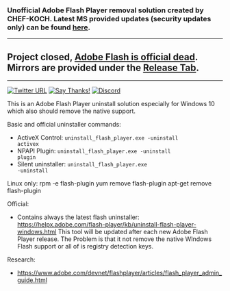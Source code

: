### Unofficial Adobe Flash Player removal solution created by CHEF-KOCH. Latest MS provided updates (security updates only) can be found [here](http://www.catalog.update.microsoft.com/search.aspx?q=KB4103729).
----------

## Project closed, [Adobe Flash is official dead](https://blogs.adobe.com/conversations/2017/07/adobe-flash-update.html). Mirrors are provided under the [Release Tab](https://github.com/CHEF-KOCH/Flash_remover/releases).

----------

[![Twitter URL](https://img.shields.io/twitter/url/https/twitter.com/fold_left.svg?style=social&label=Follow%20%40CHEF-KOCH)](https://twitter.com/CKsTechNews)
[![Say Thanks!](https://img.shields.io/badge/Say%20Thanks-!-1EAEDB.svg)](https://saythanks.io/to/CHEF-KOCH)
[![Discord](https://discordapp.com/api/guilds/418256415874875402/widget.png)](https://discord.me/CHEF-KOCH)

This is an Adobe Flash Player uninstall solution especially for Windows 10 which also should remove the native support. 


Basic and official uninstaller commands:
* ActiveX Control: <code>uninstall_flash_player.exe -uninstall activex</code>
* NPAPI Plugin: <code>uninstall_flash_player.exe -uninstall plugin</code>
* Silent uninstaller: <code>uninstall_flash_player.exe -uninstall</code>


Linux only:
rpm -e flash-plugin
yum remove flash-plugin
apt-get remove flash-plugin


Official:
- Contains always the latest flash uninstaller: https://helpx.adobe.com/flash-player/kb/uninstall-flash-player-windows.html This tool will be updated after each new Adobe Flash Player release. The Problem is that it not remove the native WIndows Flash support or all of is registry detection keys.



Research:
* https://www.adobe.com/devnet/flashplayer/articles/flash_player_admin_guide.html
